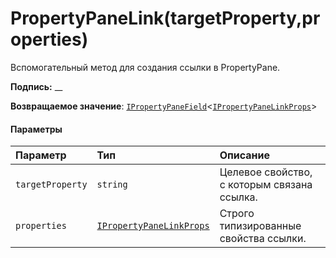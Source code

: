 # <a name="propertypanelinktargetpropertyproperties"></a>PropertyPaneLink(targetProperty,properties)




Вспомогательный метод для создания ссылки в PropertyPane.

**Подпись:** __

**Возвращаемое значение**: [`IPropertyPaneField`](../sp-webpart-base/ipropertypanefield.md)<[`IPropertyPaneLinkProps`](../sp-webpart-base/ipropertypanelinkprops.md)>





#### <a name="parameters"></a>Параметры


| Параметр    | Тип    | Описание |
|:-------------|:---------------|:------------|
| `targetProperty`    | `string` | Целевое свойство, с которым связана ссылка. |
| `properties`    | [`IPropertyPaneLinkProps`](../sp-webpart-base/ipropertypanelinkprops.md) | Строго типизированные свойства ссылки. |


